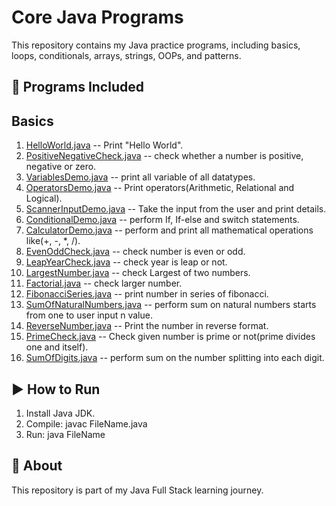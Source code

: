 # Core Java Programs

This repository contains my Java practice programs, including basics, loops, conditionals, arrays, strings, OOPs, and patterns.

## 📂 Programs Included

## Basics

1. [HelloWorld.java](Basics/HelloWorld.java) -- Print "Hello World".
2. [PositiveNegativeCheck.java](Basics/PositiveNegativeCheck.java) -- check whether a number is positive, negative or zero.
3. [VariablesDemo.java](Basics/VariablesDemo.java) -- print all variable of all datatypes.
4. [OperatorsDemo.java](Basics/OperatorsDemo.java) -- Print operators(Arithmetic, Relational and Logical).
5. [ScannerInputDemo.java](Basics/ScannerInputDemo.java) -- Take the input from the user and print details.
6. [ConditionalDemo.java](Basics/ConditionalDemo.java) -- perform If, If-else and switch statements.
7. [CalculatorDemo.java](Basics/CalculatorDemo.java) -- perform and print all mathematical operations like(+, -, \*, /).
8. [EvenOddCheck.java](Basics/EvenOddCheck.java) -- check number is even or odd.
9. [LeapYearCheck.java](Basics/LeapYearCheck.java) -- check year is leap or not.
10. [LargestNumber.java](Basics/LargestNumber.java) -- check Largest of two numbers.
11. [Factorial.java](Basics/LargestNumber.java) -- check larger number.
12. [FibonacciSeries.java](Basics/FibonacciSeries.java) -- print number in series of fibonacci.
13. [SumOfNaturalNumbers.java](Basics/SumNaturalNumbers.java) -- perform sum on natural numbers starts from one to user input n value.
14. [ReverseNumber.java](Basics/ReverseNumber.java) -- Print the number in reverse format.
15. [PrimeCheck.java](Basics/PrimeCheck.java) -- Check given number is prime or not(prime divides one and itself).
16. [SumOfDigits.java](Basics/SumOfDigits.java) -- perform sum on the number splitting into each digit.

## ▶ How to Run

1. Install Java JDK.
2. Compile: javac FileName.java
3. Run: java FileName

## 📌 About

This repository is part of my Java Full Stack learning journey.
